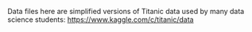Data files here are simplified versions of Titanic data used by many data science students: https://www.kaggle.com/c/titanic/data

